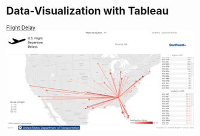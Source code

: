 # Data-Visualization with Tableau
[Flight Delay](https://www.dropbox.com/s/df3d9c5deuin1ja/Flight%20Delays.twbx?dl=0)
![Image of the dashboard](https://github.com/hai-dong-pham/hai-dong-pham.github.io/blob/master/assets/Flight%20Delay/Departures.png)
